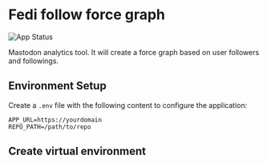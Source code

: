 # Fedi follow force graph

![App Status](https://img.shields.io/endpoint?url=https://fffg.scobiform.com/health)

Mastodon analytics tool. It will create a force graph based on user followers and followings.

## Environment Setup

Create a `.env` file with the following content to configure the application:

```plaintext
APP_URL=https://yourdomain
REPO_PATH=/path/to/repo
```

## Create virtual environment


## 